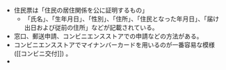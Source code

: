 - 住民票は「住民の居住関係を公に証明するもの」
	- 「氏名」、「生年月日」、「性別」、「住所」、「住民となった年月日」、「届け出日および従前の住所」などが記載されている。
- 窓口、郵送申請、コンビニエンスストアでの申請などの方法がある。
- コンビニエンスストアでマイナンバーカードを用いるのが一番容易な模様([[コンビニ交付]]) 。
- 